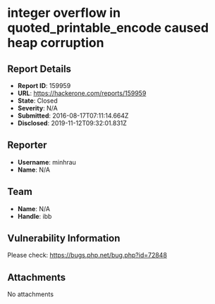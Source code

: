 # integer overflow in quoted_printable_encode caused heap corruption

## Report Details
- **Report ID**: 159959
- **URL**: https://hackerone.com/reports/159959
- **State**: Closed
- **Severity**: N/A
- **Submitted**: 2016-08-17T07:11:14.664Z
- **Disclosed**: 2019-11-12T09:32:01.831Z

## Reporter
- **Username**: minhrau
- **Name**: N/A

## Team
- **Name**: N/A
- **Handle**: ibb

## Vulnerability Information
Please check: https://bugs.php.net/bug.php?id=72848

## Attachments
No attachments
